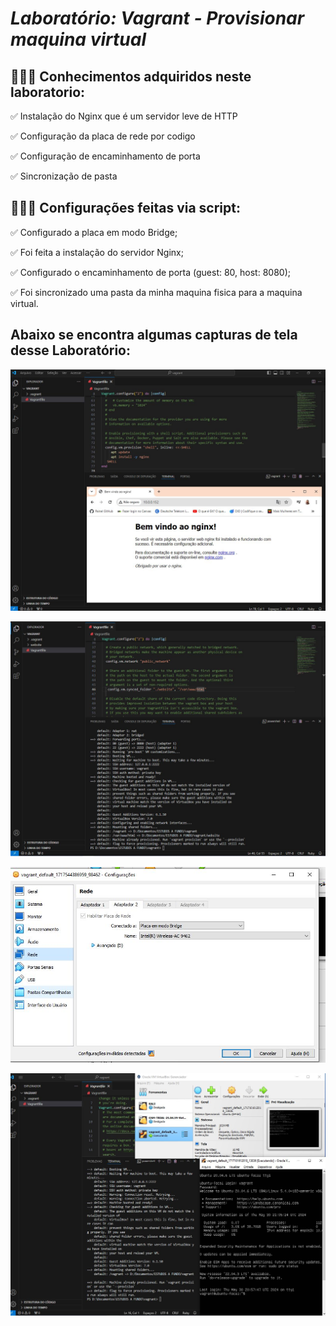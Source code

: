 # **_Laboratório: Vagrant - Provisionar maquina virtual_**

## 👩🏼‍💻 **Conhecimentos adquiridos neste laboratorio:**

✅ Instalação do Nginx que é um servidor leve de HTTP 

✅ Configuração da placa de rede por codigo

✅ Configuração de encaminhamento de porta

✅ Sincronização de pasta 

## 👩🏼‍💻 **Configurações feitas via script:**

✅ Configurado a placa em modo Bridge;

✅ Foi feita a instalação do servidor Nginx;

✅ Configurado o encaminhamento de porta (guest: 80, host: 8080);

✅ Foi sincronizado uma pasta da minha maquina fisica para a maquina virtual.


## **Abaixo se encontra algumas capturas de tela desse Laboratório:**


![teste](https://github.com/paolacsouza/vagrant_lab/blob/main/acesso_nginx.jfif)


![teste](https://github.com/paolacsouza/vagrant_lab/blob/main/configuracao.jfif)


![teste](https://github.com/paolacsouza/vagrant_lab/blob/main/configuracao_de_rede.jfif)


![teste](https://github.com/paolacsouza/vagrant_lab/blob/main/execucao.jfif)


